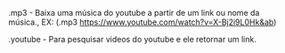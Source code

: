 .mp3 - Baixa uma música do youtube a partir de um link ou nome da música., EX: (.mp3 https://www.youtube.com/watch?v=X-Bj2i9L0Hk&ab) 

.youtube - Para pesquisar videos do youtube e ele retornar um link.